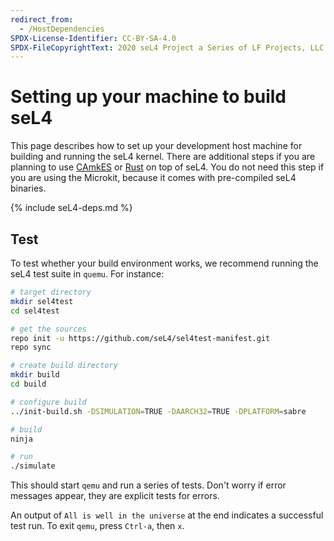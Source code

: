 ```yaml
---
redirect_from:
  - /HostDependencies
SPDX-License-Identifier: CC-BY-SA-4.0
SPDX-FileCopyrightText: 2020 seL4 Project a Series of LF Projects, LLC.
---
```


# Setting up your machine to build seL4

This page describes how to set up your development host machine for building and
running the seL4 kernel. There are additional steps if you are planning to use
[CAmkES](/projects/camkes/setting-up.html) or [Rust](todo.html) on top of seL4.
You do not need this step if you are using the Microkit, because it comes with
pre-compiled seL4 binaries.

{% include seL4-deps.md %}

## Test

To test whether your build environment works, we recommend running the seL4 test
suite in `quemu`. For instance:

```sh
# target directory
mkdir sel4test
cd sel4test

# get the sources
repo init -u https://github.com/seL4/sel4test-manifest.git
repo sync

# create build directory
mkdir build
cd build

# configure build
../init-build.sh -DSIMULATION=TRUE -DAARCH32=TRUE -DPLATFORM=sabre

# build
ninja

# run
./simulate
```

This should start `qemu` and run a series of tests. Don't worry if error
messages appear, they are explicit tests for errors.

An output of `All is well in the universe` at the end indicates a successful
test run. To exit `qemu`, press `Ctrl-a`, then `x`.
